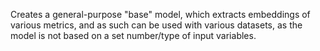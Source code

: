 Creates a general-purpose "base" model, which extracts embeddings of various metrics, and as such can be used with various datasets, as the model is not based on a set number/type of input variables.